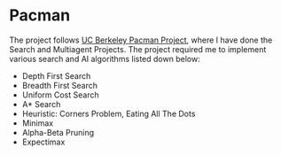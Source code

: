 # Pacman
The project follows [UC Berkeley Pacman Project](https://ai.berkeley.edu/project_overview.html), where I have done the Search and Multiagent Projects. 
The project required me to implement various search and AI algorithms listed down below: 
* Depth First Search
* Breadth First Search
* Uniform Cost Search
* A* Search
* Heuristic: Corners Problem, Eating All The Dots
* Minimax
* Alpha-Beta Pruning
* Expectimax
